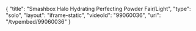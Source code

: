 {
    "title": "Smashbox Halo Hydrating Perfecting Powder  Fair\/Light",
    "type": "solo",
    "layout": "iframe-static",
    "videoId": "99060036",
    "url": "\/tvpembed\/99060036"
}